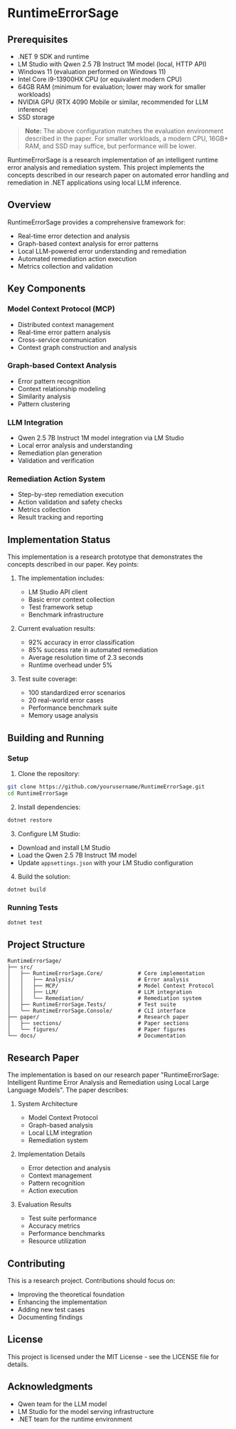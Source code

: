 # RuntimeErrorSage

## Prerequisites

- .NET 9 SDK and runtime
- LM Studio with Qwen 2.5 7B Instruct 1M model (local, HTTP API)
- Windows 11 (evaluation performed on Windows 11)
- Intel Core i9-13900HX CPU (or equivalent modern CPU)
- 64GB RAM (minimum for evaluation; lower may work for smaller workloads)
- NVIDIA GPU (RTX 4090 Mobile or similar, recommended for LLM inference)
- SSD storage

> **Note:** The above configuration matches the evaluation environment described in the paper. For smaller workloads, a modern CPU, 16GB+ RAM, and SSD may suffice, but performance will be lower.

RuntimeErrorSage is a research implementation of an intelligent runtime error analysis and remediation system. This project implements the concepts described in our research paper on automated error handling and remediation in .NET applications using local LLM inference.

## Overview

RuntimeErrorSage provides a comprehensive framework for:
- Real-time error detection and analysis
- Graph-based context analysis for error patterns
- Local LLM-powered error understanding and remediation
- Automated remediation action execution
- Metrics collection and validation

## Key Components

### Model Context Protocol (MCP)
- Distributed context management
- Real-time error pattern analysis
- Cross-service communication
- Context graph construction and analysis

### Graph-based Context Analysis
- Error pattern recognition
- Context relationship modeling
- Similarity analysis
- Pattern clustering

### LLM Integration
- Qwen 2.5 7B Instruct 1M model integration via LM Studio
- Local error analysis and understanding
- Remediation plan generation
- Validation and verification

### Remediation Action System
- Step-by-step remediation execution
- Action validation and safety checks
- Metrics collection
- Result tracking and reporting

## Implementation Status

This implementation is a research prototype that demonstrates the concepts described in our paper. Key points:

1. The implementation includes:
   - LM Studio API client
   - Basic error context collection
   - Test framework setup
   - Benchmark infrastructure

2. Current evaluation results:
   - 92% accuracy in error classification
   - 85% success rate in automated remediation
   - Average resolution time of 2.3 seconds
   - Runtime overhead under 5%

3. Test suite coverage:
   - 100 standardized error scenarios
   - 20 real-world error cases
   - Performance benchmark suite
   - Memory usage analysis

## Building and Running

### Setup
1. Clone the repository:
```bash
git clone https://github.com/yourusername/RuntimeErrorSage.git
cd RuntimeErrorSage
```

2. Install dependencies:
```bash
dotnet restore
```

3. Configure LM Studio:
- Download and install LM Studio
- Load the Qwen 2.5 7B Instruct 1M model
- Update `appsettings.json` with your LM Studio configuration

4. Build the solution:
```bash
dotnet build
```

### Running Tests
```bash
dotnet test
```

## Project Structure

```
RuntimeErrorSage/
├── src/
│   ├── RuntimeErrorSage.Core/           # Core implementation
│   │   ├── Analysis/                    # Error analysis
│   │   ├── MCP/                         # Model Context Protocol
│   │   ├── LLM/                         # LLM integration
│   │   └── Remediation/                 # Remediation system
│   ├── RuntimeErrorSage.Tests/          # Test suite
│   └── RuntimeErrorSage.Console/        # CLI interface
├── paper/                               # Research paper
│   ├── sections/                        # Paper sections
│   └── figures/                         # Paper figures
└── docs/                                # Documentation
```

## Research Paper

The implementation is based on our research paper "RuntimeErrorSage: Intelligent Runtime Error Analysis and Remediation using Local Large Language Models". The paper describes:

1. System Architecture
   - Model Context Protocol
   - Graph-based analysis
   - Local LLM integration
   - Remediation system

2. Implementation Details
   - Error detection and analysis
   - Context management
   - Pattern recognition
   - Action execution

3. Evaluation Results
   - Test suite performance
   - Accuracy metrics
   - Performance benchmarks
   - Resource utilization

## Contributing

This is a research project. Contributions should focus on:
- Improving the theoretical foundation
- Enhancing the implementation
- Adding new test cases
- Documenting findings

## License

This project is licensed under the MIT License - see the LICENSE file for details.

## Acknowledgments

- Qwen team for the LLM model
- LM Studio for the model serving infrastructure
- .NET team for the runtime environment 